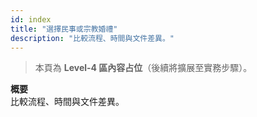 ```yaml
---
id: index
title: "選擇民事或宗教婚禮"
description: "比較流程、時間與文件差異。"
---
```


> 本頁為 **Level-4 區內容占位**（後續將擴展至實務步驟）。

**概要**  
比較流程、時間與文件差異。
